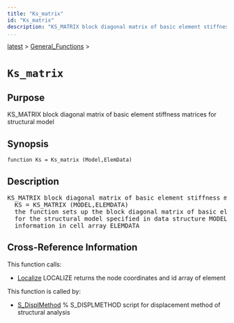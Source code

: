 ```yaml
---
title: "Ks_matrix"
id: "Ks_matrix"
description: "KS_MATRIX block diagonal matrix of basic element stiffness matrices for structural model"
...
```


<!-- <a name="_top"></a> -->
<!-- <div><a href="../../.autoindex.md">Home</a> &gt;  -->
 <a href="#">latest</a> &gt; <a href=".autoindex.md">General_Functions</a> &gt; 
<!-- Ks_matrix.m</div> -->

<!--<table width="100%"><tr><td align="left"><a href="../../.autoindex.md"><img alt="<" border="0" src="../../left.png">&nbsp;Master index</a></td>
<td align="right"><a href=".autoindex.md">Index for latest\General_Functions&nbsp;<img alt=">" border="0" src="../../right.png"></a></td></tr></table>-->
# `Ks_matrix`



## <a name="_name"></a>Purpose


KS_MATRIX block diagonal matrix of basic element stiffness matrices for structural model

<!-- <div class="box"><strong>KS_MATRIX block diagonal matrix of basic element stiffness matrices for structural model</strong></div> -->

## <a name="_synopsis"></a>Synopsis

`function Ks = Ks_matrix (Model,ElemData)` 

## Description


<pre class="comment">KS_MATRIX block diagonal matrix of basic element stiffness matrices for structural model
  KS = KS_MATRIX (MODEL,ELEMDATA)
  the function sets up the block diagonal matrix of basic element stiffness matrices KS
  for the structural model specified in data structure MODEL with element property
  information in cell array ELEMDATA</pre>
<!-- <div class="fragment"><pre class="comment">KS_MATRIX block diagonal matrix of basic element stiffness matrices for structural model
  KS = KS_MATRIX (MODEL,ELEMDATA)
  the function sets up the block diagonal matrix of basic element stiffness matrices KS
  for the structural model specified in data structure MODEL with element property
  information in cell array ELEMDATA</pre></div> -->

<!-- crossreference -->
## <a name="_cross"></a>Cross-Reference Information

This function calls:
<ul style="list-style-image:url(../../matlabicon.gif)">
<li><a href="/Functions/Localize" class="code" title="function [xyz,id] = Localize (Model,el)">Localize</a>	LOCALIZE returns the node coordinates and id array of element</li></ul>

This function is called by:
<ul style="list-style-image:url(../../matlabicon.gif)">
<li><a href="../../latest/Solution_Scripts/S_DisplMethod.md" class="code" title="">S_DisplMethod</a>	% S_DISPLMETHOD script for displacement method of structural analysis</li></ul>
<!-- crossreference -->




<!-- <hr><address>Generated on Mon 15-Feb-2021 18:38:47 by <strong><a href="http://www.artefact.tk/software/matlab/m2html/" title="Matlab Documentation in HTML">m2html</a></strong> &copy; 2005</address> -->